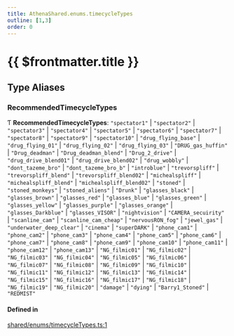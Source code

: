 ```yaml
---
title: AthenaShared.enums.timecycleTypes
outline: [1,3]
order: 0
---
```


# {{ $frontmatter.title }}


## Type Aliases

### RecommendedTimecycleTypes

Ƭ **RecommendedTimecycleTypes**: ``"spectator1"`` \| ``"spectator2"`` \| ``"spectator3"`` \| ``"spectator4"`` \| ``"spectator5"`` \| ``"spectator6"`` \| ``"spectator7"`` \| ``"spectator8"`` \| ``"spectator9"`` \| ``"spectator10"`` \| ``"drug_flying_base"`` \| ``"drug_flying_01"`` \| ``"drug_flying_02"`` \| ``"drug_flying_03"`` \| ``"DRUG_gas_huffin"`` \| ``"Drug_deadman"`` \| ``"Drug_deadman_blend"`` \| ``"Drug_2_drive"`` \| ``"drug_drive_blend01"`` \| ``"drug_drive_blend02"`` \| ``"drug_wobbly"`` \| ``"dont_tazeme_bro"`` \| ``"dont_tazeme_bro_b"`` \| ``"introblue"`` \| ``"trevorspliff"`` \| ``"trevorspliff_blend"`` \| ``"trevorspliff_blend02"`` \| ``"michealspliff"`` \| ``"michealspliff_blend"`` \| ``"michealspliff_blend02"`` \| ``"stoned"`` \| ``"stoned_monkeys"`` \| ``"stoned_aliens"`` \| ``"Drunk"`` \| ``"glasses_black"`` \| ``"glasses_brown"`` \| ``"glasses_red"`` \| ``"glasses_blue"`` \| ``"glasses_green"`` \| ``"glasses_yellow"`` \| ``"glasses_purple"`` \| ``"glasses_orange"`` \| ``"glasses_Darkblue"`` \| ``"glasses_VISOR"`` \| ``"nightvision"`` \| ``"CAMERA_secuirity"`` \| ``"scanline_cam"`` \| ``"scanline_cam_cheap"`` \| ``"nervousRON_fog"`` \| ``"jewel_gas"`` \| ``"underwater_deep_clear"`` \| ``"cinema"`` \| ``"superDARK"`` \| ``"phone_cam1"`` \| ``"phone_cam2"`` \| ``"phone_cam3"`` \| ``"phone_cam4"`` \| ``"phone_cam5"`` \| ``"phone_cam6"`` \| ``"phone_cam7"`` \| ``"phone_cam8"`` \| ``"phone_cam9"`` \| ``"phone_cam10"`` \| ``"phone_cam11"`` \| ``"phone_cam12"`` \| ``"phone_cam13"`` \| ``"NG_filmic01"`` \| ``"NG_filmic02"`` \| ``"NG_filmic03"`` \| ``"NG_filmic04"`` \| ``"NG_filmic05"`` \| ``"NG_filmic06"`` \| ``"NG_filmic07"`` \| ``"NG_filmic08"`` \| ``"NG_filmic09"`` \| ``"NG_filmic10"`` \| ``"NG_filmic11"`` \| ``"NG_filmic12"`` \| ``"NG_filmic13"`` \| ``"NG_filmic14"`` \| ``"NG_filmic15"`` \| ``"NG_filmic16"`` \| ``"NG_filmic17"`` \| ``"NG_filmic18"`` \| ``"NG_filmic19"`` \| ``"NG_filmic20"`` \| ``"damage"`` \| ``"dying"`` \| ``"Barry1_Stoned"`` \| ``"REDMIST"``

#### Defined in

[shared/enums/timecycleTypes.ts:1](https://github.com/Stuyk/altv-athena/blob/6375486/src/core/shared/enums/timecycleTypes.ts#L1)
